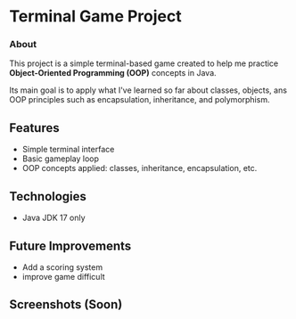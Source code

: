 # Terminal Game Project

### About

This project is a simple terminal-based game created to help me practice **Object-Oriented Programming (OOP)** concepts in Java.

Its main goal is to apply what I've learned so far about classes, objects, ans OOP principles such as encapsulation, inheritance, and polymorphism.

## Features
- Simple terminal interface
- Basic gameplay loop
- OOP concepts applied: classes, inheritance, encapsulation, etc.

## Technologies
- Java JDK 17 only

## Future Improvements
- Add a scoring system
- improve game difficult
## Screenshots (Soon)
